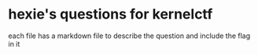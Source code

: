 # hexie's questions for kernelctf

each file has a markdown file to describe the question and include the flag in it
